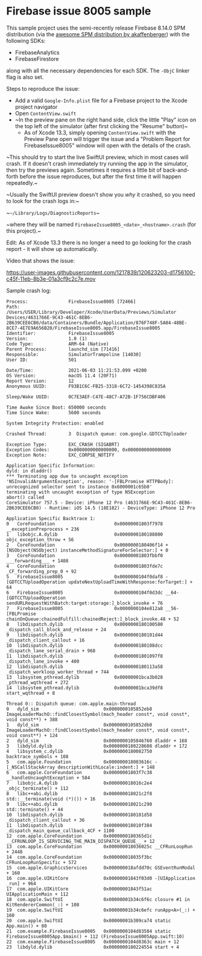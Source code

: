 #  Firebase issue 8005 sample

This sample project uses the semi-recently release Firebase 8.14.0 SPM distribution (via the [awesome SPM distribution by akaffenberger](https://github.com/akaffenberger/firebase-ios-sdk-xcframeworks)) with the following SDKs:

 - FirebaseAnalytics
 - FirebaseFirestore

along with all the necessary dependencies for each SDK. The `-ObjC` linker flag is also set.

Steps to reproduce the issue:

 - Add a valid `Google-Info.plist` file for a Firebase project to the Xcode project navigator
 - Open `ContentView.swift`
 - ~In the preview pane on the right hand side, click the little "Play" icon on the top left of the simulator (after first clicking the "Resume" button)~
    - As of Xcode 13.3, simply opening `ContentView.swift` with the Preview Pane open will trigger the issue and a "Problem Report for FirebaseIssue8005" window will open with the details of the crash.
 
~This should try to start the live SwiftUI preview, which in most cases will crash. If it doesn't crash immediately try
running the app in the simulator, then try the previews again. Sometimes it requires a little bit of back-and-forth
before the issue reproduces, but after the first time it will happen repeatedly.~

~Usually the SwiftUI preview doesn't show you _why_ it crashed, so you need to look for the crash logs in:~

~`~/Library/Logs/DiagnosticReports`~

~where they will be named `FirebaseIssue8005_<date>_<hostname>.crash` (for this project).~

Edit: As of Xcode 13.3 there is no longer a need to go looking for the crash report - it will show up automatically.

Video that shows the issue:

https://user-images.githubusercontent.com/1217839/120623203-d1756100-c45f-11eb-8b3e-01a3cf9c2c7e.mov

Sample crash log:

```
Process:               FirebaseIssue8005 [72466]
Path:                  /Users/USER/Library/Developer/Xcode/UserData/Previews/Simulator Devices/4631766E-9C43-461C-8EB6-2B639CEE6CB0/data/Containers/Bundle/Application/876F748F-5A04-48BE-8CE7-4E7E9A656B20/FirebaseIssue8005.app/FirebaseIssue8005
Identifier:            FirebaseIssue8005
Version:               1.0 (1)
Code Type:             ARM-64 (Native)
Parent Process:        launchd_sim [71416]
Responsible:           SimulatorTrampoline [14030]
User ID:               501

Date/Time:             2021-06-03 11:21:53.099 +0200
OS Version:            macOS 11.4 (20F71)
Report Version:        12
Anonymous UUID:        F93B1C6C-FB25-3318-6C72-1454398C835A

Sleep/Wake UUID:       0C7E3AEF-C47E-48C7-A72B-1F756CDBF406

Time Awake Since Boot: 650000 seconds
Time Since Wake:       5600 seconds

System Integrity Protection: enabled

Crashed Thread:        3  Dispatch queue: com.google.GDTCCTUploader

Exception Type:        EXC_CRASH (SIGABRT)
Exception Codes:       0x0000000000000000, 0x0000000000000000
Exception Note:        EXC_CORPSE_NOTIFY

Application Specific Information:
dyld: in dladdr()
*** Terminating app due to uncaught exception 'NSInvalidArgumentException', reason: '-[FBLPromise HTTPBody]: unrecognized selector sent to instance 0x6000001c65b0'
terminating with uncaught exception of type NSException
abort() called
CoreSimulator 757.5 - Device: iPhone 12 Pro (4631766E-9C43-461C-8EB6-2B639CEE6CB0) - Runtime: iOS 14.5 (18E182) - DeviceType: iPhone 12 Pro

Application Specific Backtrace 1:
0   CoreFoundation                      0x00000001803f7978 __exceptionPreprocess + 236
1   libobjc.A.dylib                     0x0000000180188800 objc_exception_throw + 56
2   CoreFoundation                      0x0000000180406f14 +[NSObject(NSObject) instanceMethodSignatureForSelector:] + 0
3   CoreFoundation                      0x00000001803fbbf0 ___forwarding___ + 1408
4   CoreFoundation                      0x00000001803fde7c _CF_forwarding_prep_0 + 92
5   FirebaseIssue8005                   0x0000000104f0daf8 -[GDTCCTUploadOperation updateNextUploadTimeWithResponse:forTarget:] + 64
6   FirebaseIssue8005                   0x0000000104f0d3dc __64-[GDTCCTUploadOperation sendURLRequestWithBatch:target:storage:]_block_invoke + 76
7   FirebaseIssue8005                   0x0000000104e812a8 __56-[FBLPromise chainOnQueue:chainedFulfill:chainedReject:]_block_invoke.48 + 52
8   libdispatch.dylib                   0x0000000180100580 _dispatch_call_block_and_release + 24
9   libdispatch.dylib                   0x0000000180101d44 _dispatch_client_callout + 16
10  libdispatch.dylib                   0x0000000180108dcc _dispatch_lane_serial_drain + 968
11  libdispatch.dylib                   0x00000001801097f8 _dispatch_lane_invoke + 400
12  libdispatch.dylib                   0x0000000180113a58 _dispatch_workloop_worker_thread + 744
13  libsystem_pthread.dylib             0x00000001bca3b028 _pthread_wqthread + 272
14  libsystem_pthread.dylib             0x00000001bca39df8 start_wqthread + 8

Thread 0:: Dispatch queue: com.apple.main-thread
0   dyld_sim                      	0x0000000105852eb8 ImageLoaderMachO::findClosestSymbol(mach_header const*, void const*, void const**) + 388
1   dyld_sim                      	0x0000000105852db0 ImageLoaderMachO::findClosestSymbol(mach_header const*, void const*, void const**) + 124
2   dyld_sim                      	0x0000000105846760 dladdr + 168
3   libdyld.dylib                 	0x0000000180228608 dladdr + 172
4   libsystem_c.dylib             	0x0000000180082750 backtrace_symbols + 108
5   com.apple.Foundation          	0x000000018083616c -[_NSCallStackArray descriptionWithLocale:indent:] + 148
6   com.apple.CoreFoundation      	0x00000001803f7c38 __handleUncaughtException + 584
7   libobjc.A.dylib               	0x000000018016c2e4 _objc_terminate() + 112
8   libc++abi.dylib               	0x000000018021c2f8 std::__terminate(void (*)()) + 16
9   libc++abi.dylib               	0x000000018021c290 std::terminate() + 44
10  libdispatch.dylib             	0x0000000180101d58 _dispatch_client_callout + 36
11  libdispatch.dylib             	0x000000018010f384 _dispatch_main_queue_callback_4CF + 1100
12  com.apple.CoreFoundation      	0x0000000180365d1c __CFRUNLOOP_IS_SERVICING_THE_MAIN_DISPATCH_QUEUE__ + 12
13  com.apple.CoreFoundation      	0x000000018036025c __CFRunLoopRun + 2448
14  com.apple.CoreFoundation      	0x000000018035f3bc CFRunLoopRunSpecific + 572
15  com.apple.GraphicsServices    	0x000000018afdd70c GSEventRunModal + 160
16  com.apple.UIKitCore           	0x00000001843f03d0 -[UIApplication _run] + 964
17  com.apple.UIKitCore           	0x00000001843f51ac UIApplicationMain + 112
18  com.apple.SwiftUI             	0x00000001b34c6f6c closure #1 in KitRendererCommon(_:) + 108
19  com.apple.SwiftUI             	0x00000001b34c6efc runApp<A>(_:) + 160
20  com.apple.SwiftUI             	0x00000001b309ca74 static App.main() + 80
21  com.example.FirebaseIssue8005 	0x0000000104d83584 static FirebaseIssue8005App.$main() + 112 (FirebaseIssue8005App.swift:10)
22  com.example.FirebaseIssue8005 	0x0000000104d8363c main + 12
23  libdyld.dylib                 	0x0000000180224554 start + 4
```
